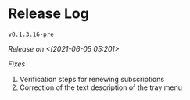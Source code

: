 # Release Log

`v0.1.3.16-pre`

_Release on <[*2021-06-05 05:20*]>_

*Fixes*

1. Verification steps for renewing subscriptions
2. Correction of the text description of the tray menu

